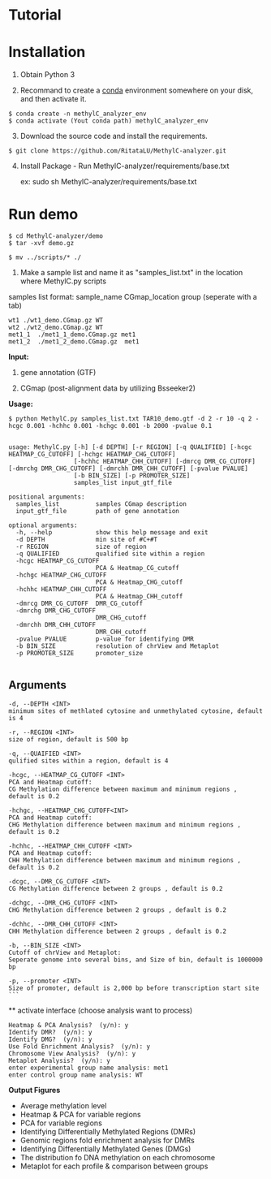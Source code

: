 # Tutorial

# Installation

1. Obtain Python 3
    
2. Recommand to create a [conda](https://docs.conda.io/en/latest/miniconda.html) environment somewhere on your disk, and then activate it.
  
  ```
  $ conda create -n methylC_analyzer_env 
  $ conda activate (Yout conda path) methylC_analyzer_env

 ```
3. Download the source code and install the requirements.

  ```
  $ git clone https://github.com/RitataLU/MethylC-analyzer.git
  
 ```
4. Install Package - Run MethylC-analyzer/requirements/base.txt

    ex: sudo sh MethylC-analyzer/requirements/base.txt



# Run demo 

```
$ cd MethylC-analyzer/demo
$ tar -xvf demo.gz 
```

```
$ mv ../scripts/* ./

```

1.   Make a sample list and name it as "samples_list.txt" in the location where MethylC.py scripts

samples list format:
    sample_name  CGmap_location  group (seperate with a tab)
```    
wt1 ./wt1_demo.CGmap.gz WT
wt2 ./wt2_demo.CGmap.gz WT
met1_1  ./met1_1_demo.CGmap.gz met1
met1_2  ./met1_2_demo.CGmap.gz  met1
```

**Input:**
1. gene annotation (GTF)

2. CGmap (post-alignment data by utilizing Bsseeker2)

**Usage:**
```
$ python MethylC.py samples_list.txt TAR10_demo.gtf -d 2 -r 10 -q 2 -hcgc 0.001 -hchhc 0.001 -hchgc 0.001 -b 2000 -pvalue 0.1


usage: MethylC.py [-h] [-d DEPTH] [-r REGION] [-q QUALIFIED] [-hcgc HEATMAP_CG_CUTOFF] [-hchgc HEATMAP_CHG_CUTOFF]
                  [-hchhc HEATMAP_CHH_CUTOFF] [-dmrcg DMR_CG_CUTOFF] [-dmrchg DMR_CHG_CUTOFF] [-dmrchh DMR_CHH_CUTOFF] [-pvalue PVALUE]
                  [-b BIN_SIZE] [-p PROMOTER_SIZE]
                  samples_list input_gtf_file

positional arguments:
  samples_list          samples CGmap description
  input_gtf_file        path of gene annotation

optional arguments:
  -h, --help            show this help message and exit
  -d DEPTH              min site of #C+#T
  -r REGION             size of region
  -q QUALIFIED          qualified site within a region
  -hcgc HEATMAP_CG_CUTOFF
                        PCA & Heatmap_CG_cutoff
  -hchgc HEATMAP_CHG_CUTOFF
                        PCA & Heatmap_CHG_cutoff
  -hchhc HEATMAP_CHH_CUTOFF
                        PCA & Heatmap_CHH_cutoff
  -dmrcg DMR_CG_CUTOFF  DMR_CG_cutoff
  -dmrchg DMR_CHG_CUTOFF
                        DMR_CHG_cutoff
  -dmrchh DMR_CHH_CUTOFF
                        DMR_CHH_cutoff
  -pvalue PVALUE        p-value for identifying DMR
  -b BIN_SIZE           resolution of chrView and Metaplot
  -p PROMOTER_SIZE      promoter_size
  
  ```
  
  ## Arguments
    -d, --DEPTH <INT> 
    minimum sites of methlated cytosine and unmethylated cytosine, default is 4
    
    -r, --REGION <INT>  
    size of region, default is 500 bp
    
    -q, --QUAIFIED <INT>
    qulified sites within a region, default is 4
    
    -hcgc, --HEATMAP_CG_CUTOFF <INT>
    PCA and Heatmap cutoff:
    CG Methylation difference between maximum and minimum regions , default is 0.2
    
    -hchgc, --HEATMAP_CHG_CUTOFF<INT>
    PCA and Heatmap cutoff:
    CHG Methylation difference between maximum and minimum regions , default is 0.2
    
    -hchhc, --HEATMAP_CHH_CUTOFF <INT>
    PCA and Heatmap cutoff:
    CHH Methylation difference between maximum and minimum regions , default is 0.2

    -dcgc, --DMR_CG_CUTOFF <INT>
    CG Methylation difference between 2 groups , default is 0.2
  
    -dchgc, --DMR_CHG_CUTOFF <INT>
    CHG Methylation difference between 2 groups , default is 0.2
    
    -dchhc, --DMR_CHH_CUTOFF <INT>
    CHH Methylation difference between 2 groups , default is 0.2
                        
    -b, --BIN_SIZE <INT>
    Cutoff of chrView and Metaplot:
    Seperate genome into several bins, and Size of bin, default is 1000000 bp
    
    -p, --promoter <INT>
    Size of promoter, default is 2,000 bp before transcription start site
    ```

** activate interface (choose analysis want to process)
```
Heatmap & PCA Analysis?  (y/n): y
Identify DMR?  (y/n): y
Identify DMG?  (y/n): y
Use Fold Enrichment Analysis?  (y/n): y
Chromosome View Analysis?  (y/n): y
Metaplot Analysis?  (y/n): y
enter experimental group name analysis: met1
enter control group name analysis: WT
```
**Output Figures**


* Average methylation level
* Heatmap & PCA for variable regions 
* PCA for variable regions 
* Identifying Differentially Methylated Regions (DMRs)
* Genomic regions fold enrichment analysis for DMRs 
* Identifying Differentially Methylated Genes (DMGs)
* The distribution fo DNA methylation on each chromosome
* Metaplot for each profile & comparison between groups 



